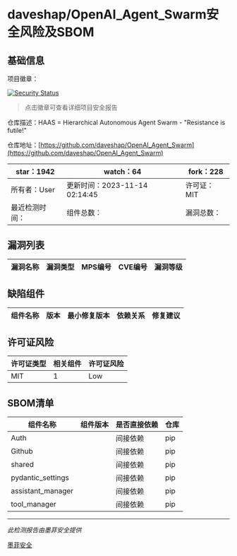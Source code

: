 # daveshap/OpenAI_Agent_Swarm安全风险及SBOM

## 基础信息

项目徽章：

[![Security Status](https://www.murphysec.com/platform3/v31/badge/1724133200262811648.svg)](https://www.murphysec.com/console/report/1723045521865527296/1724133200262811648)

> 点击徽章可查看详细项目安全报告

仓库描述：HAAS = Hierarchical Autonomous Agent Swarm - "Resistance is futile!"

仓库地址：[https://github.com/daveshap/OpenAI_Agent_Swarm](https://github.com/daveshap/OpenAI_Agent_Swarm)

| star：1942 | watch：64 | fork：228 |
| ----------- | -------------- | ------------ |
| 所有者：User | 更新时间：2023-11-14 02:14:45 | 许可证：MIT |
| 最近检测时间： | 组件总数： | 漏洞总数： |




## 漏洞列表

| 漏洞名称 | 漏洞类型 | MPS编号 | CVE编号 | 漏洞等级 |
| ------- | ------ | ------- | ------ | ----- |





## 缺陷组件

| 组件名称 | 版本 | 最小修复版本 | 依赖关系 | 修复建议 |
| -------- | ---- | ------------ | -------- | -------- |





## 许可证风险

| 许可证类型 | 相关组件 | 许可证风险 |
| ---------- | -------- | ---------- |
|MIT|1|Low|




## SBOM清单

| 组件名称 | 组件版本 | 是否直接依赖 | 仓库 |
| -------- | -------- | ------------ | ---- |
|Auth||间接依赖|pip|
|Github||间接依赖|pip|
|shared||间接依赖|pip|
|pydantic_settings||间接依赖|pip|
|assistant_manager||间接依赖|pip|
|tool_manager||间接依赖|pip|


------

*此检测报告由墨菲安全提供*

[墨菲安全](www.murphysec.com)